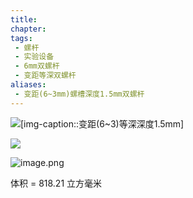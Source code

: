 ```yaml
---
title: 
chapter:
tags: 
 - 螺杆
 - 实验设备
 - 6mm双螺杆
 - 变距等深双螺杆
aliases:
 - 变距(6~3mm)螺槽深度1.5mm双螺杆
---
```


![](D:\obsidian\900-附件\变距(6~3)等深深度1.5mm.JPG)[img-caption::变距(6~3)等深深度1.5mm]

![](https://i0.hdslb.com/bfs/album/52a01d53c83b9dd4e97f13bbbf4abf7df91490ab.png)

![image.png](https://pic7.58cdn.com.cn/nowater/webim/big/n_v2cb4d1eeed8334db08b18741aefbcc51d.png)

体积 = 818.21 立方毫米
